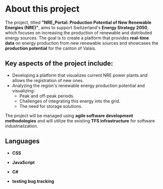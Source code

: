 # About this project

The project, titled **"NRE_Portal: Production Potential of New Renewable Energies (NRE)"**, aims to support Switzerland's **Energy Strategy 2050**, which focuses on increasing the production of renewable and distributed energy sources. The goal is to create a platform that provides **real-time data** on energy production from new renewable sources and showcases the **production potential** for the canton of Valais.

## Key aspects of the project include:
- Developing a platform that visualizes current NRE power plants and allows the registration of new ones.
- Analyzing the region's renewable energy production potential and visualizing:
  - Peak and off-peak periods.
  - Challenges of integrating this energy into the grid.
  - The need for storage solutions.

The project will be managed using **agile software development methodologies** and will utilize the existing **TFS infrastructure** for software industrialization.

## Languages
- **CSS**
- **JavaScript**
- **C#**

- **testing bug tracking**
